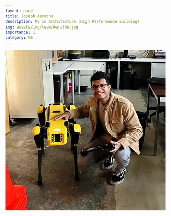 ```yaml
---
layout: page
title: Joseph Aerathu
description: MS in Architecture (High Performance Building)
img: assets/img/team/Aerathu.jpg
importance: 1
category: MS
---
```



<div class="profile mb-3"> 
<img src="/assets/img/team/Aerathu.jpg" class="img-fluid z-depth-1 rounded"/>
</div>
